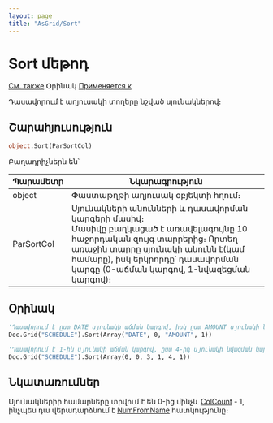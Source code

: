```yaml
---
layout: page
title: "AsGrid/Sort"
---
```



# Sort մեթոդ

[См. также](../AsGrid.md) Օրինակ [Применяется к](../AsGrid.md) 

Դասավորում է աղյուսակի տողերը նշված սյունակներով։

## Շարահյուսություն

``` vb
object.Sort(ParSortCol)
```

Բաղադրիչներն են՝


| Պարամետր  | Նկարագրություն |
|--|--|
| object | Փաստաթղթի աղյուսակ օբյեկտի հղում։ |
| ParSortCol | Սյունակների անունների և դասավորման կարգերի մասիվ։ <br/>Մասիվը բաղկացած է առավելագույնը 10 հաջորդական զույգ տարրերից։ Որտեղ առաջին տարրը սյունակի անունն է(կամ համարը), իսկ երկրորդը՝ դասավորման կարգը (0-աճման կարգով, 1-նվազեցման կարգով)։ |

## Օրինակ
``` vb
'Դասավորում է ըստ DATE սյունակի աճման կարգով, իսկ ըստ AMOUNT սյունակի նվազման կարգով
Doc.Grid("SCHEDULE").Sort(Array("DATE", 0, "AMOUNT", 1))

'Դասավորում է 1-ին սյունակի աճման կարգով, ըստ 4-րդ սյունակի նվազման կարգով, և ըստ 5-րդ սյունակի նվազման կարգով
Doc.Grid("SCHEDULE").Sort(Array(0, 0, 3, 1, 4, 1))
```

## Նկատառումներ
Սյունակներիի համարները տրվում է են 0-ից մինչև [ColCount](ColCount.md) - 1, ինչպես դա վերադարձնում է [NumFromName](NumFromName.md) հատկությունը։ 
